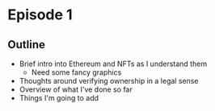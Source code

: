 # Episode 1 #

## Outline ##

- Brief intro into Ethereum and NFTs as I understand them
  - Need some fancy graphics
- Thoughts around verifying ownership in a legal sense
- Overview of what I've done so far
- Things I'm going to add


